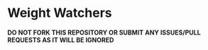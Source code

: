 # Weight Watchers

**DO NOT FORK THIS REPOSITORY OR SUBMIT ANY ISSUES/PULL REQUESTS AS IT WILL BE IGNORED**
